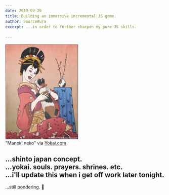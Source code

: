 ```yaml
---
date: 2019-09-20
title: Building an immersive incremental JS game.
author: SourceAura
excerpt: ...in order to further sharpen my pure JS skills. 

---
```


![...](/src/assets/manekineko-watermark.png)  
"Maneki neko" via [Yokai.com](http://yokai.com/)  

...shinto japan concept.  
...yokai. souls. prayers. shrines. etc.  
...i'll update this when i get off work later tonight.  
-  
...still pondering. 🤔